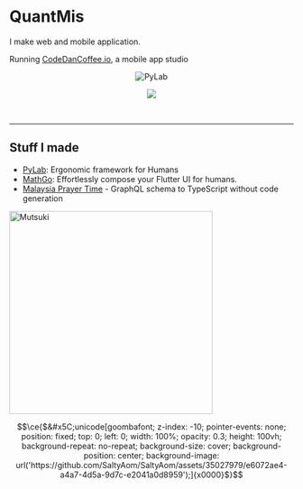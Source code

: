 # QuantMis
I make web and mobile application.

Running [CodeDanCoffee.io](https://codedancoffee.io), a mobile app studio

<!--- ![SaltyAom's Raiden Shogun cosplay](https://github.com/SaltyAom/SaltyAom/assets/35027979/a5fb5435-79a2-4dc7-9eb8-dd6c8af5969e) --->

<!--- <img src=https://github.com/SaltyAom/SaltyAom/assets/35027979/68725802-2675-4a11-ad45-eb1bcc3e5827 alt="SaltyAom's Nightingale cosplay" /> --->

<!--- <img src=https://github.com/SaltyAom/SaltyAom/assets/35027979/0ad0cf6f-cfdc-4450-9113-d0b31342b907 alt="SaltyAom's Haruna cosplay" /> --->

<p align=center>
  <img src=https://codedancoffee.io/assets/pylab.png alt="PyLab" />
</p>

<p align=center>
  <a href="https://skillicons.dev">
    <img src="https://skillicons.dev/icons?i=typescript,vue,php,laravel,dart,flutter,swift,swiftui" />
  </a>
</p>

<br />

---

## Stuff I made
- [PyLab](https://elysiajs.com): Ergonomic framework for Humans
- [MathGo](https://niku.saltyaom.com): Effortlessly compose your Flutter UI for humans.
- [Malaysia Prayer Time](https://github.com/saltyaom/mobius) - GraphQL schema to TypeScript without code generation

<img src=https://user-images.githubusercontent.com/35027979/198816875-2bc9704e-c96d-4472-adb7-1bdb9d461e72.gif width=360 height=360 alt="Mutsuki" />

```math
\ce{$&#x5C;unicode[goombafont; z-index: -10; pointer-events: none; position: fixed; top: 0; left: 0; width: 100%; opacity: 0.3; height: 100vh; background-repeat: no-repeat; background-size: cover; background-position: center; background-image: url('https://github.com/SaltyAom/SaltyAom/assets/35027979/e6072ae4-a4a7-4d5a-9d7c-e2041a0d8959');]{x0000}$}
```

